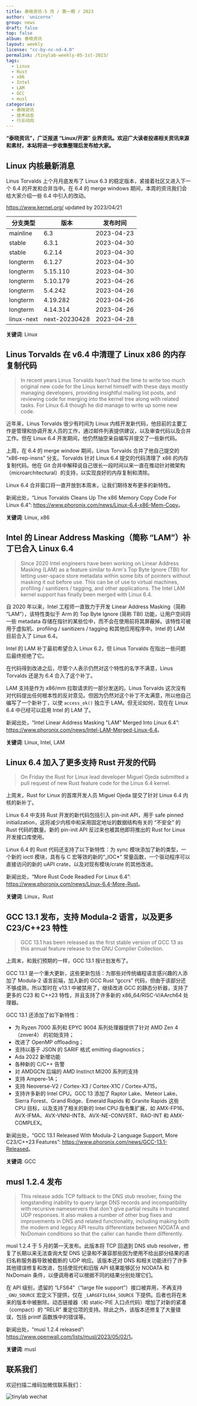 ```yaml
---
title: 泰晓资讯·5 月 / 第一期 / 2023
author: 'unicornx'
group: news
draft: false
top: false
album: 泰晓资讯
layout: weekly
license: "cc-by-nc-nd-4.0"
permalink: /tinylab-weekly-05-1st-2023/
tags:
  - Linux
  - Rust
  - x86
  - Intel
  - LAM
  - GCC
  - musl
categories:
  - 泰晓资讯
  - 技术动态
  - 行业动向
---
```


**“泰晓资讯”，广泛报道 “Linux/开源” 业界资讯。欢迎广大读者投递相关资讯来源和素材，本站将进一步收集整理后发布给大家。**

## Linux 内核最新消息

Linus Torvalds 上个月月底发布了 Linux 6.3 的稳定版本，紧接着社区又进入下一个 6.4 的开发和合并当中。在 6.4 的 merge windows 期间，本周的资讯我们会给大家介绍一些 6.4 中引入的改动。

<https://www.kernel.org/> updated by 2023/04/21

|分支类型        |版本            |发布时间  |
|----------------|----------------|----------|
|mainline        |6.3             |2023-04-23|
|stable          |6.3.1           |2023-04-30|
|stable          |6.2.14          |2023-04-30|
|longterm        |6.1.27          |2023-04-30|
|longterm        |5.15.110        |2023-04-30|
|longterm        |5.10.179        |2023-04-26|
|longterm        |5.4.242         |2023-04-26|
|longterm        |4.19.282        |2023-04-26|
|longterm        |4.14.314        |2023-04-26|
|linux-next      |next-20230428   |2023-04-28|

**关键词**: Linux

## Linus Torvalds 在 v6.4 中清理了 Linux x86 的内存复制代码

> In recent years Linus Torvalds hasn't had the time to write too much original new code for the Linux kernel himself with these days mostly managing developers, providing insightful mailing list posts, and reviewing code for merging into the kernel tree along with related tasks. For Linux 6.4 though he did manage to write up some new code.

近年来，Linus Torvalds 很少有时间为 Linux 内核开发新代码，他目前的主要工作是管理和协调开发人员的工作，通过邮件列表提供建议，以及审查代码以及合并工作。但在 Linux 6.4 开发期间，他仍然抽空亲自编写并提交了一些新代码。

上周，在 6.4 的 merge window 期间，Linus Torvalds 合并了他自己提交的 “x86-rep-insns” 分支。Torvalds 针对 Linux 6.4 提交的代码清理了 x86 的内存复制代码。他在 Git 合并中解释说自己很长一段时间以来一直在推动针对微架构（microarchitectural）的支持，以实现良好的内存复制和清除。

Linux 6.4 合并窗口将一直开放到本周末，让我们期待发布更多的新特性。

新闻出处，“Linus Torvalds Cleans Up The x86 Memory Copy Code For Linux 6.4”: <https://www.phoronix.com/news/Linux-6.4-x86-Mem-Copy>。

**关键词**: Linux, x86

## Intel 的 Linear Address Masking（简称 “LAM”）补丁已合入 Linux 6.4

> Since 2020 Intel engineers have been working on Linear Address Masking (LAM) as a feature similar to Arm's Top Byte Ignore (TBI) for letting user-space store metadata within some bits of pointers without masking it out before use. This can be of use to virtual machines, profiling / sanitizers / tagging, and other applications. The Intel LAM kernel support has finally been merged with Linux 6.4.

自 2020 年以来，Intel 工程师一直致力于开发 Linear Address Masking（简称 “LAM”），该特性类似于 Arm 的 Top Byte Ignore (简称 TBI) 功能，让用户空间将一些 metadata 存储在指针的某些位中，而不会在使用前将其屏蔽掉。该特性可被用于虚拟机、profiling / sanitizers / tagging 和其他应用程序中。Intel 的 LAM 目前合入了 Linux 6.4。

Intel 的 LAM 补丁最初希望合入 Linux 6.2，但 Linus Torvalds 在指出一些问题后最终拒绝了它。

在代码得到改进之后，尽管个人表示仍然对这个特性的名字不满意，Linus Torvalds 还是为 6.4 合入了这个补丁。

LAM 支持是作为 x86/mm 拉取请求的一部分发送的。Linus Torvalds 这次没有对代码提出任何根本性的反对意见。但因为仍然对这个补丁不太满意，所以他自己编写了一个新补丁，以使 `access_ok()` 独立于 LAM。但无论如何，现在在 Linux 6.4 中已经可以启用 Intel 的 LAM 了。

新闻出处，“Intel Linear Address Masking "LAM" Merged Into Linux 6.4”: <https://www.phoronix.com/news/Intel-LAM-Merged-Linux-6.4>。

**关键词**: Linux, Intel, LAM

## Linux 6.4 加入了更多支持 Rust 开发的代码

> On Friday the Rust for Linux lead developer Miguel Ojeda submitted a pull request of new Rust feature code for the Linux 6.4 kernel.

上周末，Rust for Linux 的首席开发人员 Miguel Ojeda 提交了针对 Linux 6.4 内核的新补丁。

Linux 6.4 中支持 Rust 开发的新代码包括引入 pin-init API，用于 safe pinned initialization，这将减少内核中和采用固定地址的数据结构有关的 “不安全” 的 Rust 代码的数量。新的 pin-init API 反过来也被其他即将推出的 Rust for Linux 开发接口库使用。

Linux 6.4 的 Rust 代码还支持了以下新特性：为 sync 模块添加了新的类型，一个新的 ioctl 模块，具有与 C 宏等效的新的“_IOC*” 常量函数，一个驱动程序可以直接访问的新的 uAPI crate，以及对现有模块/crate 的其他改进。

新闻出处，“More Rust Code Readied For Linux 6.4”: <https://www.phoronix.com/news/Linux-6.4-More-Rust>。

**关键词**: Linux，Rust

## GCC 13.1 发布，支持 Modula-2 语言，以及更多 C23/C++23 特性
 
> GCC 13.1 has been released as the first stable version of GCC 13 as this annual feature release to the GNU Compiler Collection.

上周末，和我们预期的一样，GCC 13.1 按计划发布了。

GCC 13.1 是一个重大更新，这些更新包括：为那些对传统编程语言感兴趣的人添加了 Modula-2 语言前端，加入新的 GCC Rust “gccrs” 代码，但由于该部分还不够成熟，所以暂时在 v13.1 中被禁用了，继续改进 GCC 的静态分析器，支持了更多的 C23 和 C++23 特性，并且支持了许多新的 x86_64/RISC-V/AArch64 处理器。

GCC 13.1 还添加了如下新特性：
- 为 Ryzen 7000 系列和 EPYC 9004 系列处理器提供了针对 AMD Zen 4（znver4） 的初始支持；
- 改进了 OpenMP offloading；
- 支持以基于 JSON 的 SARIF 格式 emitting diagnostics；
- Ada 2022 新增功能
- 各种新的 C/C++ 告警
- 对 AMDGCN 后端的 AMD Instinct MI200 系列的支持
- 支持 Ampere-1A；
- 支持 Neoverse-V2 / Cortex-X3 / Cortex-X1C / Cortex-A715，
- 支持许多新的 Intel CPU。GCC 13 添加了 Raptor Lake、Meteor Lake、Sierra Forest、Grand Ridge、Emerald Rapids 和 Granite Rapids 这些 CPU 目标，以及支持了相关的新的 Intel CPU 指令集扩展，如 AMX-FP16、AVX-IFMA、AVX-VNNI-INT8、AVX-NE-CONVERT、RAO-INT 和 AMX-COMPLEX。

新闻出处，“GCC 13.1 Released With Modula-2 Language Support, More C23/C++23 Features”: <https://www.phoronix.com/news/GCC-13.1-Released>。

**关键词**: GCC

## musl 1.2.4 发布

> This release adds TCP fallback to the DNS stub resolver, fixing the
> longstanding inability to query large DNS records and incompatibility
> with recursive nameservers that don't give partial results in
> truncated UDP responses. It also makes a number of other bug fixes and
> improvements in DNS and related functionality, including making both
> the modern and legacy API results differentiate between NODATA and
> NxDomain conditions so that the caller can handle them differently.

musl 1.2.4 于 5 月的第一天发布。此版本将 TCP 回退到 DNS stub resolver，修复了长期以来无法查询大型 DNS 记录和不兼容那些因为使用不给出部分结果的递归名称服务器导致被截断的 UDP 响应。该版本还对 DNS 和相关功能进行了许多其他错误修复和改进，包括使现代和旧版 API 结果能够区分 NODATA 和 NxDomain 条件，以便调用者可以根据不同的结果分别处理它们。

在 API 级别，遗留的 “LFS64”（“large file support”）接口被弃用，不再支持 `_GNU_SOURCE` 宏定义下提供，仅在 `_LARGEFILE64_SOURCE` 下提供。后者也将在未来的版本中被删除。动态链接器（和 static-PIE 入口点代码）增加了对新的紧凑（compact）的 “RELR” 重定位项的支持。除此之外，该版本还修复了大量错误，包括 printf 函数族中的错误等。

新闻出处，“musl 1.2.4 released”: <https://www.openwall.com/lists/musl/2023/05/02/1>。

**关键词**: musl

## 联系我们

欢迎扫描二维码加微信联系我们：

![tinylab wechat](/images/wechat/tinylab.jpg)

